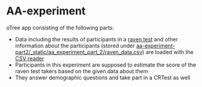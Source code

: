 # AA-experiment
oTree app consisting of the following parts:
* Data including the results of participants in a 
[raven test](https://en.wikipedia.org/w/index.php?title=Raven%27s_Progressive_Matrices&oldid=1066390473) and other 
information about the participants (stored under [aa-experiment-part2/_static/aa_experiment_part_2/raven_data.csv](aa-experiment-part2/_static/aa_experiment_part_2/raven_data.csv)) are loaded with the [CSV reader](aa-experiment-part2/aa_experiment_part_2/modules/csv_reader.py)
* Participants in this experiment are supposed to estimate the score of the raven test takers based on the given data
about them
* They answer demographic questions and take part in a CRTest as well

